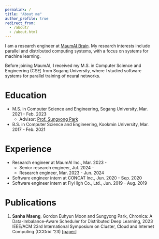 ```yaml
---
permalink: /
title: "About me"
author_profile: true
redirect_from: 
  - /about/
  - /about.html
---
```


I am a research engineer at [MaumAI Brain](https://maum-ai.github.io/).
My research interests include parallel and distributed computing systems, with a focus on systems for machine learning.

Before joining MaumAI, I received my M.S. in Computer Science and Engineering (CSE) from Sogang University, where I studied software systems for parallel training of neural networks.

Education
=========
- M.S. in Computer Science and Engineering, Sogang University, Mar. 2021 - Feb. 2023
  - Advisor: [Prof. Sungyong Park](https://sites.google.com/view/parksy)
- B.S. in Computer Science and Engineering, Kookmin University, Mar. 2017 - Feb. 2021

Experience
==========
- Research engineer at MaumAI Inc., Mar. 2023 -
  - Senior research engineer, Jul. 2024 -
  - Research engineer, Mar. 2023 - Jun. 2024
- Software engineer intern at CONCAT Inc., Jun. 2020 - Sep. 2020
- Software engineer intern at FlyHigh Co., Ltd., Jun. 2019 - Aug. 2019

Publications
============
1. __Sanha Maeng__, Gordon Euhyun Moon and Sungyong Park, Chronica: A Data-Imbalance-Aware Scheduler for Distributed Deep Learning, 2023 IEEE/ACM 23rd International Symposium on Cluster, Cloud and Internet Computing (CCGrid '23) [[paper](https://9rum.github.io/files/ccgrid23-chronica.pdf)]

